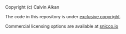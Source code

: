Copyright (c) Calvin Alkan

The code in this repository is under [exclusive copyright](https://choosealicense.com/no-permission/).

Commercial licensing options are available at [snicco.io](https://snicco.io)